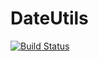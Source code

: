 # DateUtils

[![Build Status](https://travis-ci.org/omus/DateUtils.jl.svg?branch=master)](https://travis-ci.org/omus/DateUtils.jl)
